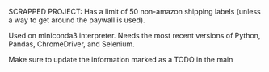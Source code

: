 SCRAPPED PROJECT: Has a limit of 50 non-amazon shipping labels (unless a way to get around the paywall is used).

Used on miniconda3 interpreter. Needs the most recent versions of Python, Pandas, ChromeDriver, and Selenium.

Make sure to update the information marked as a TODO in the main
